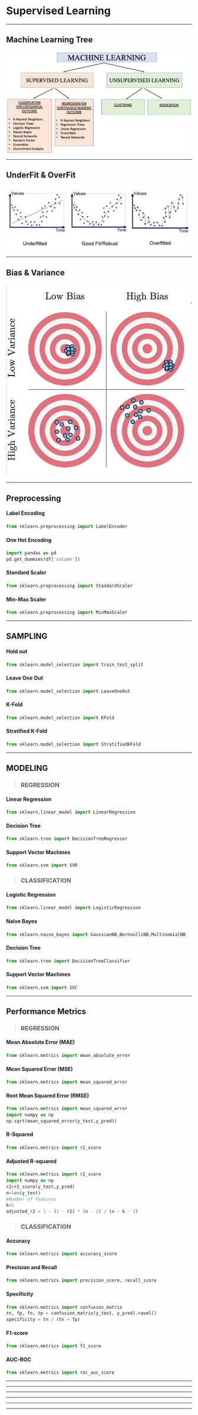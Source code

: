 # Supervised Learning
-------------------------
## Machine Learning Tree
![](image/mltree.png)

-------------------------
## UnderFit & OverFit
![](image/uo.png)

-------------------------
## Bias & Variance
![](image/bias.png)

-------------------------
##  Preprocessing
#### Label Encoding
```python
from sklearn.preprocessing import LabelEncoder
```
#### One Hot Encoding
```python
import pandas as pd
pd.get_dummies(df['column'])
```
#### Standard Scaler
```python
from sklearn.preprocessing import StandardScaler
```
#### Min-Max Scaler
```python
from sklearn.preprocessing import MinMaxScaler
```
-------------------------
## SAMPLING

#### Hold out
```python
from sklearn.model_selection import train_test_split
```

#### Leave One Out
```python
from sklearn.model_selection import LeaveOneOut
```

#### K-Fold
```python
from sklearn.model_selection import KFold
```

#### Stratified K-Fold
```python
from sklearn.model_selection import StratifiedKFold
```
-------------------------
## MODELING
> ### REGRESSION

#### Linear Regression
```python
from sklearn.linear_model import LinearRegression
```
#### Decision Tree
```python
from sklearn.tree import DecisionTreeRegressor
```
#### Support Vector Machines
```python
from sklearn.svm import SVR
```

> ### CLASSIFICATION
#### Logistic Regression
```python
from sklearn.linear_model import LogisticRegression
```
#### Naïve Bayes
```python
from sklearn.naive_bayes import GaussianNB,BernoulliNB,MultinomialNB
```
#### Decision Tree
```python
from sklearn.tree import DecisionTreeClassifier
```
#### Support Vector Machines
```python
from sklearn.svm import SVC
```

-------------------------
## Performance Metrics
> ### REGRESSION
#### Mean Absolute Error (MAE)
```python
from sklearn.metrics import mean_absolute_error
```
#### Mean Squared Error (MSE)
```python
from sklearn.metrics import mean_squared_error
```
#### Root Mean Squared Error (RMSE)
```python
from sklearn.metrics import mean_squared_error
import numpy as np
np.sqrt(mean_squared_error(y_test,y_pred))
```
#### R-Squared
```python
from sklearn.metrics import r2_score
```
#### Adjusted R-squared
```python
from sklearn.metrics import r2_score
import numpy as np
r2=r2_score(y_test,y_pred)
n=len(y_test)
#Number of features
k=1
adjusted_r2 = 1 - (1 - r2) * (n - 1) / (n - k - 1)
```

> ### CLASSIFICATION
#### Accuracy
```python
from sklearn.metrics import accuracy_score
```
#### Precision and Recall
```python
from sklearn.metrics import precision_score, recall_score
```
#### Specificity
```python
from sklearn.metrics import confusion_matrix
tn, fp, fn, tp = confusion_matrix(y_test, y_pred).ravel()
specificity = tn / (tn + fp)
```
#### F1-score
```python
from sklearn.metrics import f1_score
```
#### AUC-ROC
```python
from sklearn.metrics import roc_auc_score
```
-------------------------
-------------------------
-------------------------
-------------------------
-------------------------
-------------------------
